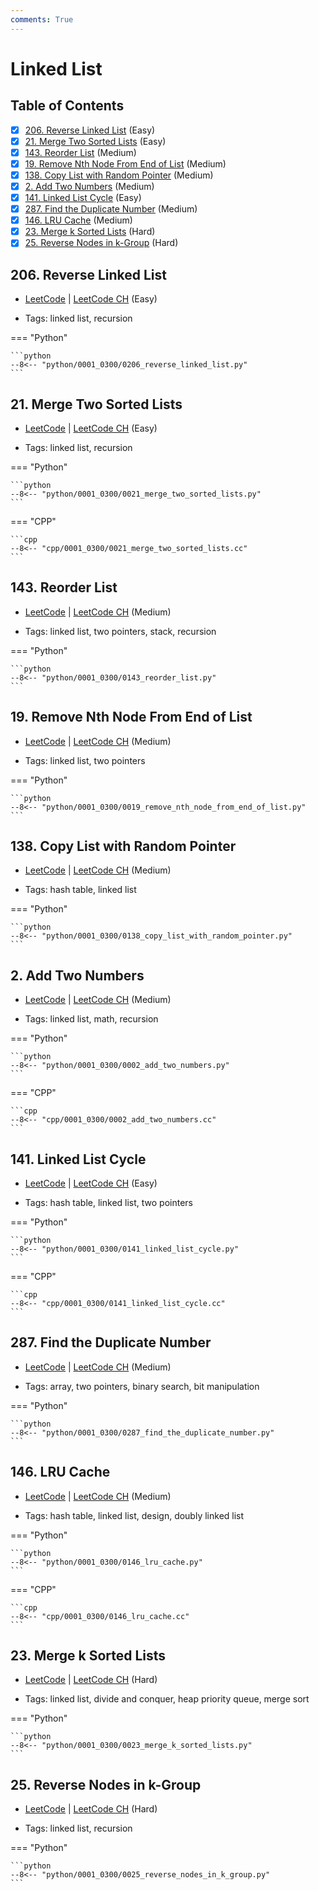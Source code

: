 ```yaml
---
comments: True
---
```


# Linked List

## Table of Contents

- [x] [206. Reverse Linked List](https://leetcode.cn/problems/reverse-linked-list/) (Easy)
- [x] [21. Merge Two Sorted Lists](https://leetcode.cn/problems/merge-two-sorted-lists/) (Easy)
- [x] [143. Reorder List](https://leetcode.cn/problems/reorder-list/) (Medium)
- [x] [19. Remove Nth Node From End of List](https://leetcode.cn/problems/remove-nth-node-from-end-of-list/) (Medium)
- [x] [138. Copy List with Random Pointer](https://leetcode.cn/problems/copy-list-with-random-pointer/) (Medium)
- [x] [2. Add Two Numbers](https://leetcode.cn/problems/add-two-numbers/) (Medium)
- [x] [141. Linked List Cycle](https://leetcode.cn/problems/linked-list-cycle/) (Easy)
- [x] [287. Find the Duplicate Number](https://leetcode.cn/problems/find-the-duplicate-number/) (Medium)
- [x] [146. LRU Cache](https://leetcode.cn/problems/lru-cache/) (Medium)
- [x] [23. Merge k Sorted Lists](https://leetcode.cn/problems/merge-k-sorted-lists/) (Hard)
- [x] [25. Reverse Nodes in k-Group](https://leetcode.cn/problems/reverse-nodes-in-k-group/) (Hard)

## 206. Reverse Linked List

-   [LeetCode](https://leetcode.com/problems/reverse-linked-list/) | [LeetCode CH](https://leetcode.cn/problems/reverse-linked-list/) (Easy)

-   Tags: linked list, recursion

=== "Python"

    ```python
    --8<-- "python/0001_0300/0206_reverse_linked_list.py"
    ```



## 21. Merge Two Sorted Lists

-   [LeetCode](https://leetcode.com/problems/merge-two-sorted-lists/) | [LeetCode CH](https://leetcode.cn/problems/merge-two-sorted-lists/) (Easy)

-   Tags: linked list, recursion

=== "Python"

    ```python
    --8<-- "python/0001_0300/0021_merge_two_sorted_lists.py"
    ```


=== "CPP"

    ```cpp
    --8<-- "cpp/0001_0300/0021_merge_two_sorted_lists.cc"
    ```



## 143. Reorder List

-   [LeetCode](https://leetcode.com/problems/reorder-list/) | [LeetCode CH](https://leetcode.cn/problems/reorder-list/) (Medium)

-   Tags: linked list, two pointers, stack, recursion

=== "Python"

    ```python
    --8<-- "python/0001_0300/0143_reorder_list.py"
    ```



## 19. Remove Nth Node From End of List

-   [LeetCode](https://leetcode.com/problems/remove-nth-node-from-end-of-list/) | [LeetCode CH](https://leetcode.cn/problems/remove-nth-node-from-end-of-list/) (Medium)

-   Tags: linked list, two pointers

=== "Python"

    ```python
    --8<-- "python/0001_0300/0019_remove_nth_node_from_end_of_list.py"
    ```



## 138. Copy List with Random Pointer

-   [LeetCode](https://leetcode.com/problems/copy-list-with-random-pointer/) | [LeetCode CH](https://leetcode.cn/problems/copy-list-with-random-pointer/) (Medium)

-   Tags: hash table, linked list

=== "Python"

    ```python
    --8<-- "python/0001_0300/0138_copy_list_with_random_pointer.py"
    ```



## 2. Add Two Numbers

-   [LeetCode](https://leetcode.com/problems/add-two-numbers/) | [LeetCode CH](https://leetcode.cn/problems/add-two-numbers/) (Medium)

-   Tags: linked list, math, recursion

=== "Python"

    ```python
    --8<-- "python/0001_0300/0002_add_two_numbers.py"
    ```


=== "CPP"

    ```cpp
    --8<-- "cpp/0001_0300/0002_add_two_numbers.cc"
    ```



## 141. Linked List Cycle

-   [LeetCode](https://leetcode.com/problems/linked-list-cycle/) | [LeetCode CH](https://leetcode.cn/problems/linked-list-cycle/) (Easy)

-   Tags: hash table, linked list, two pointers

=== "Python"

    ```python
    --8<-- "python/0001_0300/0141_linked_list_cycle.py"
    ```


=== "CPP"

    ```cpp
    --8<-- "cpp/0001_0300/0141_linked_list_cycle.cc"
    ```



## 287. Find the Duplicate Number

-   [LeetCode](https://leetcode.com/problems/find-the-duplicate-number/) | [LeetCode CH](https://leetcode.cn/problems/find-the-duplicate-number/) (Medium)

-   Tags: array, two pointers, binary search, bit manipulation

=== "Python"

    ```python
    --8<-- "python/0001_0300/0287_find_the_duplicate_number.py"
    ```



## 146. LRU Cache

-   [LeetCode](https://leetcode.com/problems/lru-cache/) | [LeetCode CH](https://leetcode.cn/problems/lru-cache/) (Medium)

-   Tags: hash table, linked list, design, doubly linked list

=== "Python"

    ```python
    --8<-- "python/0001_0300/0146_lru_cache.py"
    ```


=== "CPP"

    ```cpp
    --8<-- "cpp/0001_0300/0146_lru_cache.cc"
    ```



## 23. Merge k Sorted Lists

-   [LeetCode](https://leetcode.com/problems/merge-k-sorted-lists/) | [LeetCode CH](https://leetcode.cn/problems/merge-k-sorted-lists/) (Hard)

-   Tags: linked list, divide and conquer, heap priority queue, merge sort

=== "Python"

    ```python
    --8<-- "python/0001_0300/0023_merge_k_sorted_lists.py"
    ```



## 25. Reverse Nodes in k-Group

-   [LeetCode](https://leetcode.com/problems/reverse-nodes-in-k-group/) | [LeetCode CH](https://leetcode.cn/problems/reverse-nodes-in-k-group/) (Hard)

-   Tags: linked list, recursion

=== "Python"

    ```python
    --8<-- "python/0001_0300/0025_reverse_nodes_in_k_group.py"
    ```

